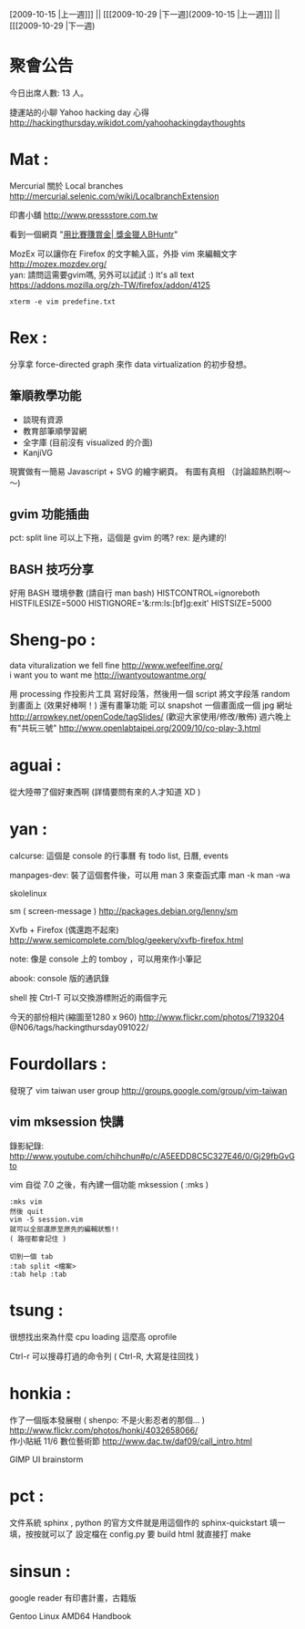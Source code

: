 [2009-10-15 |上一週]]] || [[[2009-10-29 |下一週](2009-10-15 |上一週]]] || [[[2009-10-29 |下一週)

# 聚會公告

今日出席人數: 13 人。

捷運站的小聊 
Yahoo hacking day 心得
<http://hackingthursday.wikidot.com/yahoohackingdaythoughts>  

# Mat :

Mercurial 關於 Local branches
<http://mercurial.selenic.com/wiki/LocalbranchExtension>  

印書小舖
<http://www.pressstore.com.tw>  

看到一個網頁 "[用比賽賺賞金| 獎金獵人BHuntr](http://bhuntr.com/)"


MozEx 可以讓你在 Firefox 的文字輸入區，外掛 vim 來編輯文字
<http://mozex.mozdev.org/>  
yan: 請問這需要gvim嗎, 另外可以試試 :) It's all text <https://addons.mozilla.org/zh-TW/firefox/addon/4125>  


    xterm -e vim predefine.txt


# Rex :

分享拿 force-directed graph 來作 data virtualization 的初步發想。

## 筆順教學功能


* 談現有資源
 * 教育部筆順學習網
 * 全字庫 (目前沒有 visualized 的介面)
 * KanjiVG

現實做有一簡易 Javascript + SVG 的繪字網頁。
有圖有真相 （討論超熱烈啊～～)

## gvim 功能插曲

pct: split line 可以上下拖，這個是 gvim 的嗎?
rex: 是內建的!

## BASH 技巧分享

好用 BASH 環境參數 (請自行 man bash)
HISTCONTROL=ignoreboth
HISTFILESIZE=5000
HISTIGNORE='&:rm:ls:[bf]g:exit'
HISTSIZE=5000

# Sheng-po :

data vituralization
we fell fine  <http://www.wefeelfine.org/>  
i want you to want me  <http://iwantyoutowantme.org/>  	   

用 processing 作投影片工具
寫好段落，然後用一個 script 將文字段落 random 到畫面上
(效果好棒啊！)
還有畫筆功能
可以 snapshot 一個畫面成一個 jpg
網址 <http://arrowkey.net/openCode/tagSlides/>    (歡迎大家使用/修改/散佈)
週六晚上有"共玩三號" <http://www.openlabtaipei.org/2009/10/co-play-3.html>  

# aguai :

從大陸帶了個好東西啊 (詳情要問有來的人才知道 XD )

# yan :

calcurse: 這個是 console 的行事曆
有 todo list, 日曆, events 

manpages-dev:
裝了這個套件後，可以用 man 3 <function> 來查函式庫
man -k <function>
man -wa <function>

skolelinux

sm ( screen-message )
<http://packages.debian.org/lenny/sm>  

Xvfb + Firefox (偶還跑不起來)
<http://www.semicomplete.com/blog/geekery/xvfb-firefox.html>  

note: 像是 console 上的 tomboy ，可以用來作小筆記

abook: console 版的通訊錄

shell 按 Ctrl-T 可以交換游標附近的兩個字元

今天的部份相片(縮圖至1280 x 960)
<http://www.flickr.com/photos/7193204>  @N06/tags/hackingthursday091022/

# Fourdollars :

發現了 vim taiwan user group
<http://groups.google.com/group/vim-taiwan>  
## vim mksession 快講

錄影紀錄: <http://www.youtube.com/chihchun#p/c/A5EEDD8C5C327E46/0/Gj29fbGvGto>  

vim 自從 7.0 之後，有內建一個功能 mksession ( :mks )


    :mks vim
    然後 quit
    vim -S session.vim
    就可以全部還原至原先的編輯狀態!!
    ( 路徑都會記住 )
    
    切到一個 tab
    :tab split <檔案>
    :tab help :tab


# tsung :

很想找出來為什麼 cpu loading 這麼高
oprofile
 
Ctrl-r  可以搜尋打過的命令列 ( Ctrl-R, 大寫是往回找 )

# honkia :

作了一個版本發展樹 ( shenpo: 不是火影忍者的那個... )
<http://www.flickr.com/photos/honki/4032658066/>  
作小貼紙
11/6 數位藝術節 <http://www.dac.tw/daf09/call_intro.html>  

GIMP UI brainstorm

# pct :

文件系統 sphinx , python 的官方文件就是用這個作的
sphinx-quickstart
填一填，按按就可以了
設定檔在 config.py
要 build html
就直接打 make

# sinsun :

google reader 有印書計畫，古籍版

Gentoo Linux AMD64 Handbook